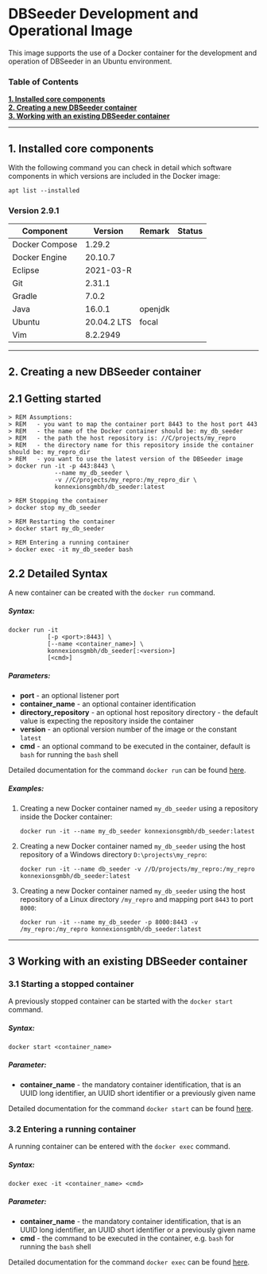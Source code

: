 # DBSeeder Development and Operational Image

This image supports the use of a Docker container for the development and operation of DBSeeder in an Ubuntu environment.  

### Table of Contents

**[1. Installed core components](#installed)**<br>
**[2. Creating a new DBSeeder container](#creating)**<br>
**[3. Working with an existing DBSeeder container](#working)**<br>

----

## <a name="installed"></a> 1. Installed core components

With the following command you can check in detail which software components in which versions are included in the Docker image:

    apt list --installed

### Version 2.9.1

| Component             | Version            | Remark                      | Status |
|---                    |---                 |---                          |---     |
| Docker Compose        | 1.29.2             |                             |   | 
| Docker Engine         | 20.10.7            |                             |   | 
| Eclipse               | 2021-03-R          |                             |   | 
| Git                   | 2.31.1             |                             |   | 
| Gradle                | 7.0.2              |                             |   | 
| Java                  | 16.0.1             | openjdk                     |   |
| Ubuntu                | 20.04.2 LTS        | focal                       |   | 
| Vim                   | 8.2.2949           |                             |   |

----

## <a name="creating"></a> 2. Creating a new DBSeeder container

## 2.1 Getting started

    > REM Assumptions:
    > REM   - you want to map the container port 8443 to the host port 443
    > REM   - the name of the Docker container should be: my_db_seeder
    > REM   - the path the host repository is: //C/projects/my_repro
    > REM   - the directory name for this repository inside the container should be: my_repro_dir
    > REM   - you want to use the latest version of the DBSeeder image
    > docker run -it -p 443:8443 \
                 --name my_db_seeder \
                 -v //C/projects/my_repro:/my_repro_dir \
                 konnexionsgmbh/db_seeder:latest
            
    > REM Stopping the container
    > docker stop my_db_seeder
    
    > REM Restarting the container
    > docker start my_db_seeder

    > REM Entering a running container
    > docker exec -it my_db_seeder bash

## 2.2 Detailed Syntax

A new container can be created with the `docker run` command.

##### Syntax:

    docker run -it 
               [-p <port>:8443] \
               [--name <container_name>] \
               konnexionsgmbh/db_seeder[:<version>] 
               [<cmd>]
 
##### Parameters:

- **port** - an optional listener port             
- **container_name** - an optional container identification 
- **directory_repository** - an optional host repository directory - the default value is expecting the repository inside the container 
- **version** - an optional version number of the image or the constant `latest`
- **cmd** - an optional command to be executed in the container, default is `bash` for running the `bash` shell

Detailed documentation for the command `docker run` can be found [here](https://docs.docker.com/engine/reference/run/).

##### Examples:

1. Creating a new Docker container named `my_db_seeder` using a repository inside the Docker container:  

    `docker run -it --name my_db_seeder konnexionsgmbh/db_seeder:latest`

2. Creating a new Docker container named `my_db_seeder` using the host repository of a Windows directory `D:\projects\my_repro`:  

    `docker run -it --name db_seeder -v //D/projects/my_repro:/my_repro konnexionsgmbh/db_seeder:latest`

3. Creating a new Docker container named `my_db_seeder` using the host repository of a Linux directory `/my_repro` and mapping port `8443` to port `8000`:  

    `docker run -it --name my_db_seeder -p 8000:8443 -v /my_repro:/my_repro konnexionsgmbh/db_seeder:latest`

----

## <a name="working"></a> 3 Working with an existing DBSeeder container

### 3.1 Starting a stopped container

A previously stopped container can be started with the `docker start` command.

##### Syntax:

    docker start <container_name>

##### Parameter:

- **container_name** - the mandatory container identification, that is an UUID long identifier, an UUID short identifier or a previously given name 

Detailed documentation for the command `docker start` can be found [here](https://docs.docker.com/engine/reference/commandline/start/).

### 3.2 Entering a running container

A running container can be entered with the `docker exec` command.

##### Syntax:

    docker exec -it <container_name> <cmd>

##### Parameter:

- **container_name** - the mandatory container identification, that is an UUID long identifier, an UUID short identifier or a previously given name 
- **cmd** - the command to be executed in the container, e.g. `bash` for running the `bash` shell

Detailed documentation for the command `docker exec` can be found [here](https://docs.docker.com/engine/reference/commandline/exec/).
